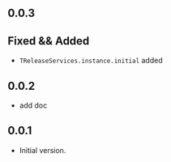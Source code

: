 ## 0.0.3

## Fixed && Added
- `TReleaseServices.instance.initial` added

## 0.0.2
- add doc

## 0.0.1

- Initial version.
